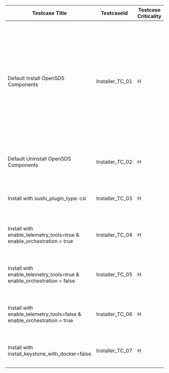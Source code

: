 | Testcase Title                                                          | TestcaseId      | Testcase Criticality | Testcase Precondition                                                                                                                              | Testcase steps                                                                                     | Expected Result                                                                                                                                                                                                                                           |
|-------------------------------------------------------------------------|-----------------|----------------------|----------------------------------------------------------------------------------------------------------------------------------------------------|----------------------------------------------------------------------------------------------------|-----------------------------------------------------------------------------------------------------------------------------------------------------------------------------------------------------------------------------------------------------------|
| Default Install OpenSDS Components                                      | Installer_TC_01 | H                    | 1. Ubuntu 16.04 VM<br/>2. Installed all dependencies mentioned in wiki<br/>3. Update host_ip, install_from, etc.                                   | 1. Clean up VM<br/>2. Installer Ansible<br/>3. $ sudo -E ansible-playbook site.yml -i local.hosts  | 1. Finish the installation without unknown/ignored failure<br/>2. Processes, Services and Docker instances started and running<br/>3. Dashboard is accessable and usable<br/>4. CLI is accessable and usable <br/>5. Rest APIs accessable and responsive  |
| Default Uninstall OpenSDS Components                                    | Installer_TC_02 | H                    | 1. Ubuntu 16.04 VM<br/>2. Installed all dependencies mentioned in wiki<br/>3. Update host_ip, install_from, etc.                                   | $ sudo -E ansible-playbook clean.yml -i local.hosts                                                | 1. All container insances must be stopped                                                                                                                                                                                                                 |
| Install with sushi_plugin_type: csi                                     | Installer_TC_03 | H                    | 1. Ubuntu 16.04 VM<br/>2. Installed all dependencies mentioned in wiki<br/>3. modify to sushi_plugin_type: csi                                     | $ sudo -E ansible-playbook site.yml -i local.hosts                                                 | 1. CLI must be accessable and usable                                                                                                                                                                                                                      |
| Install with enable_telemetry_tools=true & enable_orchestration = true  | Installer_TC_04 | H                    | 1. Ubuntu 16.04 VM<br/>2. Installed all dependencies mentioned in wiki<br/>3. modify to enable_telemetry_tools=true & enable_orchestration = true  | $ sudo -E ansible-playbook site.yml -i local.hosts                                                 | 1. CLI must be accessable and usable                                                                                                                                                                                                                      |
| Install with enable_telemetry_tools=true & enable_orchestration = false | Installer_TC_05 | H                    | 1. Ubuntu 16.04 VM<br/>2. Installed all dependencies mentioned in wiki<br/>3. modify to enable_telemetry_tools=true & enable_orchestration = false | $ sudo -E ansible-playbook site.yml -i local.hosts                                                 | 1. CLI must be accessable and usable                                                                                                                                                                                                                      |
| Install with enable_telemetry_tools=false & enable_orchestration = true | Installer_TC_06 | H                    | 1. Ubuntu 16.04 VM<br/>2. Installed all dependencies mentioned in wiki<br/>3. modify to enable_telemetry_tools=false & enable_orchestration = true | $ sudo -E ansible-playbook site.yml -i local.hosts                                                 | 1. CLI must be accessable and usable                                                                                                                                                                                                                      |
| Install with install_keystone_with_docker=false                         | Installer_TC_07 | H                    | 1. Ubuntu 16.04 VM<br/>2. Installed all dependencies mentioned in wiki<br/>3. modify to install_keystone_with_docker=false                         | $ sudo -E ansible-playbook site.yml -i local.hosts                                                 | 1. CLI must be accessable and usable                                                                                                                                                                                                                      |